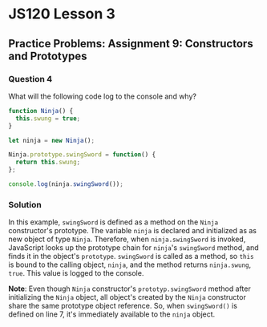 # JS120 Lesson 3

## Practice Problems: Assignment 9: Constructors and Prototypes

### Question 4

What will the following code log to the console and why?

```js
function Ninja() {
  this.swung = true;
}

let ninja = new Ninja();

Ninja.prototype.swingSword = function() {
  return this.swung;
};

console.log(ninja.swingSword());
```

### Solution

In this example, `swingSword` is defined as a method on the `Ninja`
constructor's prototype. The variable `ninja` is declared and initialized as
as new object of type `Ninja`. Therefore, when `ninja.swingSword` is invoked,
JavaScript looks up the prototype chain for `ninja`'s `swingSword` method, and
finds it in the object's `prototype`. `swingSword` is called as a method, so
`this` is bound to the calling object, `ninja`, and the method returns
`ninja.swung`, `true`. This value is logged to the console.

**Note**: Even though `Ninja` constructor's `prototyp.swingSword` method after
initializing the `Ninja` object, all object's created by the `Ninja` constructor
share the same prototype object reference. So, when `swingSword()` is defined
on line 7, it's immediately available to the `ninja` object.
